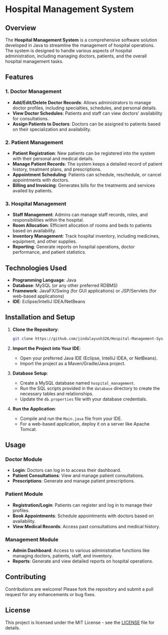 # Hospital Management System

## Overview

The **Hospital Management System** is a comprehensive software solution developed in Java to streamline the management of hospital operations. The system is designed to handle various aspects of hospital administration, including managing doctors, patients, and the overall hospital management tasks.

## Features

### 1. **Doctor Management**
   - **Add/Edit/Delete Doctor Records**: Allows administrators to manage doctor profiles, including specialties, schedules, and personal details.
   - **View Doctor Schedules**: Patients and staff can view doctors' availability for consultations.
   - **Assign Patients to Doctors**: Doctors can be assigned to patients based on their specialization and availability.

### 2. **Patient Management**
   - **Patient Registration**: New patients can be registered into the system with their personal and medical details.
   - **Manage Patient Records**: The system keeps a detailed record of patient history, treatment plans, and prescriptions.
   - **Appointment Scheduling**: Patients can schedule, reschedule, or cancel appointments with doctors.
   - **Billing and Invoicing**: Generates bills for the treatments and services availed by patients.

### 3. **Hospital Management**
   - **Staff Management**: Admins can manage staff records, roles, and responsibilities within the hospital.
   - **Room Allocation**: Efficient allocation of rooms and beds to patients based on availability.
   - **Inventory Management**: Track hospital inventory, including medicines, equipment, and other supplies.
   - **Reporting**: Generate reports on hospital operations, doctor performance, and patient statistics.

## Technologies Used

- **Programming Language**: Java
- **Database**: MySQL (or any other preferred RDBMS)
- **Framework**: JavaFX/Swing (for GUI applications) or JSP/Servlets (for web-based applications)
- **IDE**: Eclipse/IntelliJ IDEA/NetBeans

## Installation and Setup

1. **Clone the Repository**:
   ```bash
   git clone https://github.com/jindalayush326/Hospital-Management-System
   ```
2. **Import the Project into Your IDE**:
   - Open your preferred Java IDE (Eclipse, IntelliJ IDEA, or NetBeans).
   - Import the project as a Maven/Gradle/Java project.

3. **Database Setup**:
   - Create a MySQL database named `hospital_management`.
   - Run the SQL scripts provided in the `database` directory to create the necessary tables and relationships.
   - Update the `db.properties` file with your database credentials.

4. **Run the Application**:
   - Compile and run the `Main.java` file from your IDE.
   - For a web-based application, deploy it on a server like Apache Tomcat.

## Usage

### Doctor Module

- **Login**: Doctors can log in to access their dashboard.
- **Patient Consultations**: View and manage patient consultations.
- **Prescriptions**: Generate and manage patient prescriptions.

### Patient Module

- **Registration/Login**: Patients can register and log in to manage their profiles.
- **Book Appointments**: Schedule appointments with doctors based on availability.
- **View Medical Records**: Access past consultations and medical history.

### Management Module

- **Admin Dashboard**: Access to various administrative functions like managing doctors, patients, staff, and inventory.
- **Reports**: Generate and view detailed reports on hospital operations.

## Contributing

Contributions are welcome! Please fork the repository and submit a pull request for any enhancements or bug fixes.

## License

This project is licensed under the MIT License - see the [LICENSE](LICENSE) file for details.
